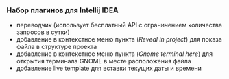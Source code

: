 ### Набор плагинов для Intellij IDEA

- переводчик (использует бесплатный API с ограничением количества запросов в сутки)
- добавление в контекстное меню пункта (_Reveal in project_) для показа файла в структуре проекта
- добавление в контекстное меню пункта (_Gnome terminal here_) для открытия терминала GNOME в месте расположения файла
- добавление live template для вставки текущих даты и времени
